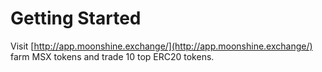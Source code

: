 # Getting Started

Visit [http://app.moonshine.exchange/](http://app.moonshine.exchange/) farm MSX tokens and trade 10 top ERC20 tokens.
